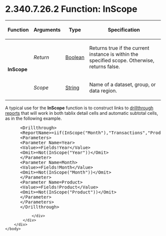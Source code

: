 <html dir="LTR" xmlns:mshelp="http://msdn.microsoft.com/mshelp" xmlns:ddue="http://ddue.schemas.microsoft.com/authoring/2003/5" xmlns:xlink="http://www.w3.org/1999/xlink" xmlns:tool="http://www.microsoft.com/tooltip">
    <head>
        <meta http-equiv="Content-Type" content="text/html; CHARSET=utf-8"></meta>
        <meta name="save" content="history"></meta>
        <title>2.340.7.26.2 Function: InScope</title>
        <xml>
            <mshelp:toctitle title="2.340.7.26.2 Function: InScope"></mshelp:toctitle>
            <mshelp:rltitle title="[MS-RDL]: Function: InScope"></mshelp:rltitle>
            <mshelp:keyword index="A" term="242d5079-51e7-4734-aff7-065f47be2162"></mshelp:keyword>
            <mshelp:attr name="DCSext.ContentType" value="open specification"></mshelp:attr>
            <mshelp:attr name="AssetID" value="242d5079-51e7-4734-aff7-065f47be2162"></mshelp:attr>
            <mshelp:attr name="TopicType" value="kbRef"></mshelp:attr>
            <mshelp:attr name="DCSext.Title" value="[MS-RDL]: Function: InScope" />
        </xml>
    </head>
    <body>
        <div id="header">
            <h1 class="heading">2.340.7.26.2 Function: InScope</h1>
        </div>
        <div id="mainSection">
            <div id="mainBody">
                <div id="allHistory" class="saveHistory"></div>
                <div id="sectionSection0" class="section" name="collapseableSection">
                    

<table>
 <thead>
  <tr>
   <th>
   <p>Function</p>
   </th>
   <th>
   <p>Arguments</p>
   </th>
   <th>
   <p>Type</p>
   </th>
   <th>
   <p>Specification</p>
   </th>
  </tr>
 </thead>
 <tr>
  <td rowspan="2">
  <p><b>InScope</b></p>
  </td>
  <td>
  <p><i>Return</i></p>
  </td>
  <td>
  <p><a href="4802fa14-3619-43fa-9898-3acab160a24c.md">Boolean</a></p>
  </td>
  <td>
  <p>Returns true if the current instance is within the
  specified scope. Otherwise, returns false.</p>
  </td>
 </tr>
 <tr>
  <td>
  <p><i>Scope</i></p>
  </td>
  <td>
  <p><a href="1ed81ef3-a683-45e3-aaad-bd2bbe71bc3d.md">String</a></p>
  </td>
  <td>
  <p>Name of a dataset, group, or data region.</p>
  </td>
 </tr>
</table>

<p>A typical use for the <b>InScope</b> function is to
construct links to <a href="b2482b3f-74ab-4ca8-a9e5-c07955011743.md#gt_c721324d-392e-42b1-b8ba-a3759d1cdfed">drillthrough
reports</a> that will work in both tablix detail cells and automatic subtotal
cells, as in the following example. </p>

<dl>
<dd>
<div><pre> &lt;Drillthrough&gt;
 &lt;ReportName&gt;=iif(InScope(&quot;Month&quot;),&quot;Transactions&quot;,&quot;ProductTotByYear&quot;)&lt;/ReportName&gt;
 &lt;Parameters&gt;
 &lt;Parameter Name=Year&gt;
 &lt;Value&gt;=Fields!Year&lt;/Value&gt;
 &lt;Omit&gt;=Not(InScope(&quot;Year&quot;))&lt;/Omit&gt;
 &lt;/Parameter&gt;
 &lt;Parameter Name=Month&gt;
 &lt;Value&gt;=Fields!Month&lt;/Value&gt;
 &lt;Omit&gt;=Not(InScope(&quot;Month&quot;))&lt;/Omit&gt;
 &lt;/Parameter&gt;
 &lt;Parameter Name=Product&gt;
 &lt;Value&gt;=Fields!Product&lt;/Value&gt;
 &lt;Omit&gt;=Not(InScope(&quot;Product&quot;))&lt;/Omit&gt;
 &lt;/Parameter&gt;
 &lt;/Parameters&gt;
 &lt;/Drillthrough&gt;
</pre></div>
</dd></dl>


                </div>
            </div>
        </div>
    </body>
</html>